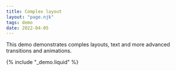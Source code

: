 ```yaml
---
title: Complex layout
layout: "page.njk"
tags: demo
date: 2022-04-05
---
```


<script type="module">
    import {startDemo, getComplexDemo} from "/assets/castmill-demos.es.js"
    const demo = await getComplexDemo();
    const app = document.getElementById("demo")
    startDemo(app, demo)
</script>

This demo demonstrates comples layouts, text and more advanced transitions and animations.

{% include "_demo.liquid" %}
